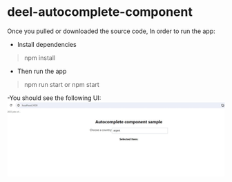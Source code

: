 # deel-autocomplete-component

Once you pulled or downloaded the source code, In order to run the app:

- Install dependencies
> npm install
	
- Then run the app
> npm run start or npm start

-You should see the following UI:
![Screenshot](screenshot.png)

